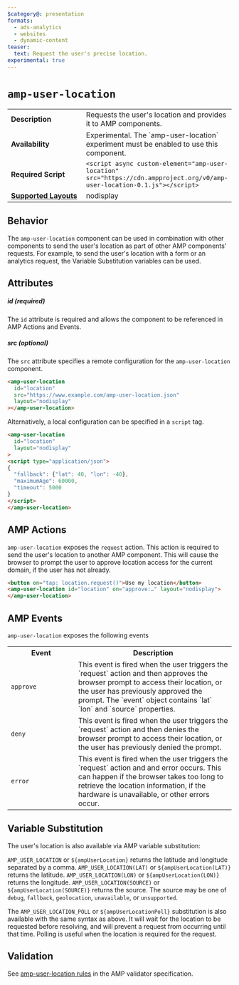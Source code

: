 ```yaml
---
$category@: presentation
formats:
  - ads-analytics
  - websites
  - dynamic-content
teaser:
  text: Request the user's precise location.
experimental: true
---
```

<!--
Copyright 2019 The AMP HTML Authors. All Rights Reserved.

Licensed under the Apache License, Version 2.0 (the "License");
you may not use this file except in compliance with the License.
You may obtain a copy of the License at

      http://www.apache.org/licenses/LICENSE-2.0

Unless required by applicable law or agreed to in writing, software
distributed under the License is distributed on an "AS-IS" BASIS,
WITHOUT WARRANTIES OR CONDITIONS OF ANY KIND, either express or implied.
See the License for the specific language governing permissions and
limitations under the License.
-->

# `amp-user-location`

<table>
  <tr>
    <td width="40%"><strong>Description</strong></td>
    <td>Requests the user's location and provides it to AMP components.</td>
  </tr>
  <tr>
    <td width="40%"><strong>Availability</strong></td>
    <td>Experimental. The `amp-user-location` experiment must be enabled to use this component.</td>
  </tr>
  <tr>
    <td width="40%"><strong>Required Script</strong></td>
    <td><code>&lt;script async custom-element="amp-user-location" src="https://cdn.ampproject.org/v0/amp-user-location-0.1.js">&lt;/script></code></td>
  </tr>
  <tr>
    <td class="col-fourty"><strong><a href="https://www.ampproject.org/docs/guides/responsive/control_layout.html">Supported Layouts</a></strong></td>
    <td>nodisplay</td>
  </tr>
  <!-- TODO(cvializ) -->
  <!-- <tr>
    <td width="40%"><strong>Examples</strong></td>
    <td>FILL THIS IN</td>
  </tr> -->
</table>

## Behavior

The `amp-user-location` component can be used in combination with other components to
send the user's location as part of other AMP components' requests. For example, to send the user's
location with a form or an analytics request, the Variable Substitution variables can be used.

## Attributes

##### id (required)

The `id` attribute is required and allows the component to be referenced in AMP Actions and Events.

##### src (optional)

The `src` attribute specifies a remote configuration for the `amp-user-location` component.

```html
<amp-user-location
  id="location"
  src="https://www.example.com/amp-user-location.json"
  layout="nodisplay"
></amp-user-location>
```

Alternatively, a local configuration can be specified in a `script` tag.

```html
<amp-user-location
  id="location"
  layout="nodisplay"
>
<script type="application/json">
{
  "fallback": {"lat": 40, "lon": -40},
  "maximumAge": 60000,
  "timeout": 5000
}
</script>
</amp-user-location>
```

## AMP Actions

`amp-user-location` exposes the `request` action. This action is required to send the user's location
to another AMP component. This will cause the browser to prompt the user to approve location access
for the current domain, if the user has not already.

```html
<button on="tap: location.request()">Use my location</button>
<amp-user-location id="location" on="approve:…" layout="nodisplay">
</amp-user-location>
```

## AMP Events

`amp-user-location` exposes the following events

<table>
<tr>
<th width="30%">Event</th>
<th>Description</th>
</tr>
<tr>
<td><code>approve</code></td>
<td>This event is fired when the user triggers the `request` action and then approves the browser prompt to access their location, or the user has previously approved the prompt. The `event` object contains `lat` `lon` and `source` properties.</td>
</tr>
<tr>
<td><code>deny</code></td>
<td>This event is fired when the user triggers the `request` action and then denies the browser prompt to access their location, or the user has previously denied the prompt.</td>
</tr>
<td><code>error</code></td>
<td>This event is fired when the user triggers the `request` action and and error occurs. This can happen if the browser takes too long to retrieve the location information, if the hardware is unavailable, or other errors occur.</td>
</tr>
</table>

## Variable Substitution

The user's location is also available via AMP variable substitution:

`AMP_USER_LOCATION` or `${ampUserLocation}` returns the latitude and longitude separated by a comma.
`AMP_USER_LOCATION(LAT)` or `${ampUserLocation(LAT)}` returns the latitude.
`AMP_USER_LOCATION(LON)` or `${ampUserLocation(LON)}` returns the longitude.
`AMP_USER_LOCATION(SOURCE)` or `${ampUserLocation(SOURCE)}` returns the source. The source may be one of `debug`, `fallback`, `geolocation`, `unavailable`, or `unsupported`.

The `AMP_USER_LOCATION_POLL` or `${ampUserLocationPoll}` substitution is also available with the same
syntax as above. It will wait for the location to be requested before resolving, and will prevent a
request from occurring until that time. Polling is useful when the location is required for the request.

## Validation
See [amp-user-location rules](https://github.com/ampproject/amphtml/blob/master/extensions/amp-user-location/validator-amp-user-location.protoascii) in the AMP validator specification.
